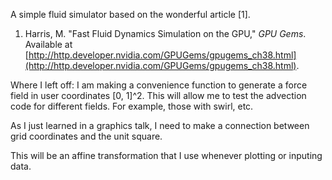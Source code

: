 A simple fluid simulator based on the wonderful article [1].

1. Harris, M. "Fast Fluid Dynamics Simulation on the GPU," *GPU Gems*. Available at [http://http.developer.nvidia.com/GPUGems/gpugems_ch38.html](http://http.developer.nvidia.com/GPUGems/gpugems_ch38.html).


Where I left off:
I am making a convenience function to generate a force field in user coordinates [0, 1]^2. This will allow me to test the advection code for different fields.
For example, those with swirl, etc.

As I just learned in a graphics talk, I need to make a connection between grid coordinates and the unit square. 

This will be an affine transformation that I use whenever plotting or inputing data.